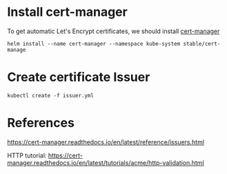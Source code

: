 # Install cert-manager
To get automatic Let's Encrypt certificates, we should install [cert-manager](https://cert-manager.readthedocs.io/en/latest/getting-started/2-installing.html)

```
helm install --name cert-manager --namespace kube-system stable/cert-manage
```

# Create certificate Issuer
```
kubectl create -f issuer.yml
```

# References
https://cert-manager.readthedocs.io/en/latest/reference/issuers.html

HTTP tutorial: https://cert-manager.readthedocs.io/en/latest/tutorials/acme/http-validation.html
